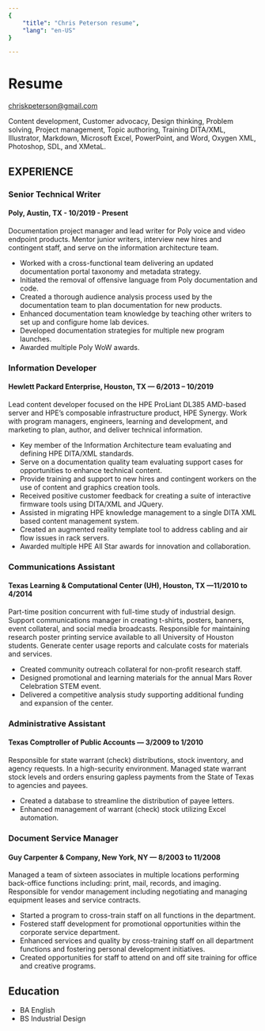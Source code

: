 ```yaml
---
{
    "title": "Chris Peterson resume",
    "lang": "en-US"
}

---
```


# Resume
chriskpeterson@gmail.com

Content development, Customer advocacy, Design thinking, Problem solving, Project management, Topic authoring, Training
DITA/XML, Illustrator, Markdown, Microsoft Excel, PowerPoint, and Word, Oxygen XML, Photoshop, SDL, and XMetaL.


## EXPERIENCE

### Senior Technical Writer
#### Poly, Austin, TX - 10/2019 - Present
Documentation project manager and lead writer for Poly voice and video endpoint products. Mentor junior writers, interview new hires and contingent staff, and serve on the information architecture team.
* Worked with a cross-functional team delivering an updated documentation portal taxonomy and metadata strategy.
* Initiated the removal of offensive language from Poly documentation and code.
* Created a thorough audience analysis process used by the documentation team to plan documentation for new products.
* Enhanced documentation team knowledge by teaching other writers to set up and configure home lab devices.
* Developed documentation strategies for multiple new program launches.
* Awarded multiple Poly WoW awards.


### Information Developer 
#### Hewlett Packard Enterprise, Houston, TX — 6/2013 – 10/2019

Lead content developer focused on the HPE ProLiant DL385 AMD-based server and HPE’s composable infrastructure product, HPE Synergy. Work with program managers, engineers, learning and development, and marketing to plan, author, and deliver technical information.
* Key member of the Information Architecture team evaluating and defining HPE DITA/XML standards.
* Serve on a documentation quality team evaluating support cases for opportunities to enhance technical content.
* Provide training and support to new hires and contingent workers on the use of content and graphics creation tools.
* Received positive customer feedback for creating a suite of interactive firmware tools using DITA/XML and JQuery.
* Assisted in migrating HPE knowledge management to a single DITA XML based content management system. 
* Created an augmented reality template tool to address cabling and air flow issues in rack servers.
* Awarded multiple HPE All Star awards for innovation and collaboration.


### Communications Assistant
#### Texas Learning & Computational Center (UH), Houston, TX —11/2010 to 4/2014

Part-time position concurrent with full-time study of industrial design. Support communications manager in creating t-shirts, posters, banners, event collateral, and social media broadcasts. Responsible for maintaining research poster printing service available to all University of Houston students. Generate center usage reports and calculate costs for materials and services.
* Created community outreach collateral for non-profit research staff.
* Designed promotional and learning materials for the annual Mars Rover Celebration STEM event.
* Delivered a competitive analysis study supporting additional funding and expansion of the center.


### Administrative Assistant
#### Texas Comptroller of Public Accounts — 3/2009 to 1/2010

Responsible for state warrant (check) distributions, stock inventory, and agency requests. In a high-security environment. Managed state warrant stock levels and orders ensuring gapless payments from the State of Texas to agencies and payees. 
* Created a database to streamline the distribution of payee letters.
* Enhanced management of warrant (check) stock utilizing Excel automation.

### Document Service Manager
#### Guy Carpenter & Company, New York, NY — 8/2003 to 11/2008

Managed a team of sixteen associates in multiple locations performing back-office functions including: print, mail, records, and
imaging. Responsible for vendor management including negotiating and managing equipment leases and service contracts. 
* Started a program to cross-train staff on all functions in the department.
* Fostered staff development for promotional opportunities within the corporate service department.
* Enhanced services and quality by cross-training staff on all department functions and fostering personal development initiatives.
* Created opportunities for staff to attend on and off site training for office and creative programs.

## Education

* BA English 
* BS Industrial Design


